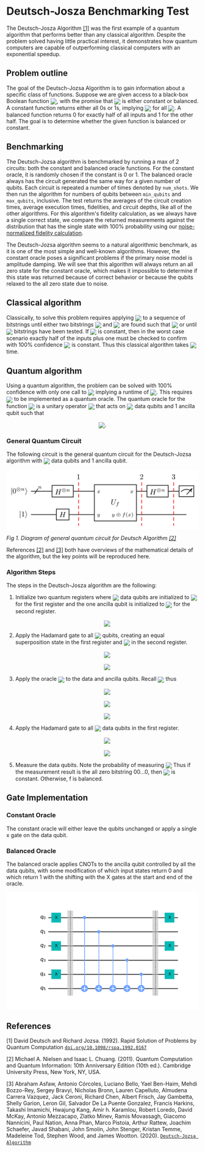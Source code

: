 # Deutsch-Josza Benchmarking Test

The Deutsch-Josza Algorithm [[1]](#references) was the first example of a quantum algorithm that 
performs better than any classical algorithm. Despite the problem solved having little practical 
interest, it demonstrates how quantum computers are capable of outperforming classical computers with 
an exponential speedup.

## Problem outline

The goal of the Deutsch-Jozsa Algorithm is to gain information about a specific class of functions.
Suppose we are given access to a black-box Boolean function <img align="center" src="https://latex.codecogs.com/svg.latex?\small\pagecolor{white}f:\{0,1\}^n\to\{0,1\}">, 
with the promise that <img align="center" src="https://latex.codecogs.com/svg.latex?\small\pagecolor{white}f"> is either constant or balanced.
A constant function returns either all 0s or 1s, implying <img align="center" src="https://latex.codecogs.com/svg.latex?\small\pagecolor{white}f(x)=c"> for all <img align="center" src="https://latex.codecogs.com/svg.latex?\small\pagecolor{white}x">.
A balanced function returns 0 for exactly half of all inputs and 1 for the other half. The goal is to determine whether 
the given function is balanced or constant.

## Benchmarking
The Deutsch-Jozsa algorithm is benchmarked by running a max of 2 circuits: both the constant and balanced oracle functions. For the constant oracle, it is randomly chosen if the constant is 0 or 1. The balanced oracle always has the circuit generated the same way for a given number of qubits. Each circuit is repeated a number of times denoted by `num_shots`. We then run the algorithm for numbers of qubits between `min_qubits` and `max_qubits`, inclusive. The test returns the averages of the circuit creation times, average execution times, fidelities, and circuit depths, like all of the other algorithms. For this algorithm's fidelity calculation, as we always have a single correct state, we compare the returned measurements against the distribution that has the single state with 100% probability using our [noise-normalized fidelity calculation](../_doc/POLARIZATION_FIDELITY.md).

The Deutsch-Jozsa algorithm seems to a natural algorithmic benchmark, as it is one of the most simple and well-known algorithms. However, the constant oracle poses a significant problems if the primary noise model is amplitude damping. We will see that this algorithm will always return an all zero state for the constant oracle, which makes it impossible to determine if this state was returned because of correct behavior or because the qubits relaxed to the  all zero state due to noise.

## Classical algorithm
Classically, to solve this problem requires applying <img align="center" src="https://latex.codecogs.com/svg.latex?\small\pagecolor{white}f"> 
to a sequence of bitstrings until either two bitstrings <img align="center" src="https://latex.codecogs.com/svg.latex?\small\pagecolor{white}x_1"> and <img align="center" src="https://latex.codecogs.com/svg.latex?\small\pagecolor{white}x_2"> 
are found such that <img align="center" src="https://latex.codecogs.com/svg.latex?\small\pagecolor{white}f(x_1)\ne{f}(x_2)">
or until <img align="center" src="https://latex.codecogs.com/svg.latex?\small\pagecolor{white}2^{n-1}+1"> bitstrings have been tested. 
If <img align="center" src="https://latex.codecogs.com/svg.latex?\small\pagecolor{white}f"> is constant, then in the worst case scenario
exactly half of the inputs plus one must be checked to confirm with 100% confidence <img align="center" src="https://latex.codecogs.com/svg.latex?\small\pagecolor{white}f"> is constant.
Thus this classical algorithm takes <img align="center" src="https://latex.codecogs.com/svg.latex?\small\pagecolor{white}O(2^n)"> time.

## Quantum algorithm
Using a quantum algorithm, the problem can be solved with 100% confidence with only one call to <img align="center" src="https://latex.codecogs.com/svg.latex?\small\pagecolor{white}f">
implying a runtime of <img align="center" src="https://latex.codecogs.com/svg.latex?\small\pagecolor{white}O(1)">.
This requires <img align="center" src="https://latex.codecogs.com/svg.latex?\small\pagecolor{white}f"> to be implemented as a quantum
oracle. The quantum oracle for the function <img align="center" src="https://latex.codecogs.com/svg.latex?\small\pagecolor{white}f"> 
is a unitary operator <img align="center" src="https://latex.codecogs.com/svg.latex?\small\pagecolor{white}U_f"> that acts on
<img align="center" src="https://latex.codecogs.com/svg.latex?\small\pagecolor{white}n"> data qubits and 1 ancilla qubit such that

<p align="center">
<img align="center" src="https://latex.codecogs.com/svg.latex?\small\pagecolor{white}U_f|x\rangle|y\rangle=|x\rangle|y\oplus{f}(x)\rangle">.
</p>

### General Quantum Circuit
The following circuit is the general quantum circuit for the Deutsch-Jozsa algorithm with <img align=center src="https://latex.codecogs.com/svg.latex?\small\pagecolor{white}n"> data qubits
and 1 ancilla qubit.

<p align="center">
<img align=center src="../_doc/images/deutsch-jozsa/deutsch_alg_circuit.png"  width="600" />
</p>

<p align="center">

*Fig 1. Diagram of general quantum circuit for Deutsch Algorithm [[2]](#references)*

</p>

References [[2]](#references) and [[3]](#references) both have overviews of the mathematical details of the 
algorithm, but the key points will be reproduced here.

### Algorithm Steps

The steps in the Deutsch-Josza algorithm are the following:

1. Initialize two quantum registers where <img align=center src="https://latex.codecogs.com/svg.latex?\small\pagecolor{white}n"> data qubits are initialized to <img align=center src="https://latex.codecogs.com/svg.latex?\small\pagecolor{white}|0\rangle"/> for the first register and the 
   one ancilla qubit is initialized to <img align=center src="https://latex.codecogs.com/svg.latex?\small\pagecolor{white}|1\rangle"/> for the second register.
  
   <p align="center">
   <img align=center src="https://latex.codecogs.com/svg.latex?\small\pagecolor{white}|\psi_0\rangle=|0\rangle^{\otimes{n}}|1\rangle"/>
   </p>
   
2. Apply the Hadamard gate to all <img align="center" src="https://latex.codecogs.com/svg.latex?\small\pagecolor{white}n"> qubits, creating an equal superposition state in the first register and
   <img align="center" src="https://latex.codecogs.com/svg.latex?\small\pagecolor{white}|-\rangle=\frac{1}{\sqrt{2}}\big(|0\rangle-1\rangle\big)"> in the second register.
   
   <p align="center">
   <img align=center src="https://latex.codecogs.com/svg.latex?\small\pagecolor{white}|\psi_1\rangle=H^{\otimes{n+1}}|\psi_0\rangle"/>
   </p>
   
   <p align="center">
   <img align=center src="https://latex.codecogs.com/svg.latex?\small\pagecolor{white}|\psi_1\rangle=\frac{1}{\sqrt{2^{n+1}}}\sum_{x=0}^{2^n-1}|x\rangle(|0\rangle{-}|1\rangle)"/>
   </p>

3. Apply the oracle <img align="center" src="https://latex.codecogs.com/svg.latex?\small\pagecolor{white}U_f"> to the data and ancilla qubits. Recall
   <img align="center" src="https://latex.codecogs.com/svg.latex?\small\pagecolor{white}U_f|x\rangle|y\rangle=|x\rangle|y\oplus{f}(x)\rangle"> thus
   
   <p align="center">
   <img align=center src="https://latex.codecogs.com/svg.latex?\small\pagecolor{white}|\psi_2\rangle=U_f|\psi_1\rangle"/>
   </p>
   
   <p align="center">
   <img align=center src="https://latex.codecogs.com/svg.latex?\small\pagecolor{white}|\psi_2\rangle=\frac{1}{\sqrt{2^{n+1}}}\sum_{x=0}^{2^n-1}|x\rangle(|{f(x)}\rangle{-}|1\oplus{f(x)}\rangle)"/>
   </p>
   
   <p align="center">
   <img align=center src="https://latex.codecogs.com/svg.latex?\small\pagecolor{white}|\psi_2\rangle=\frac{1}{\sqrt{2^{n+1}}}\sum_{x=0}^{2^n-1}(-1)^{f(x)}|x\rangle(|0\rangle{-}|1\rangle)"/>
   </p>
4. Apply the Hadamard gate to all <img align="center" src="https://latex.codecogs.com/svg.latex?\small\pagecolor{white}n"> data qubits in the first register.
   
   <p align="center">
   <img align=center src="https://latex.codecogs.com/svg.latex?\small\pagecolor{white}|\psi_3\rangle=\frac{1}{2^n}\sum_{x=0}^{2^n-1}(-1)^{f(x)}\bigg{[}\sum_{z=0}^{2^n-1}(-1)^{x\cdot{z}}\bigg{]}|z\rangle\frac{(|0\rangle{-}|1\rangle)}{\sqrt{2}}"/>
   </p>
   
   <p align="center">
   <img align=center src="https://latex.codecogs.com/svg.latex?\small\pagecolor{white}|\psi_3\rangle=\frac{1}{2^n}\sum_{x=0}^{2^n-1}\sum_{z=0}^{2^n-1}(-1)^{f(x)+x\cdot{z}}|z\rangle\frac{(|0\rangle{-}|1\rangle)}{\sqrt{2}}"/>
   </p>
   
5. Measure the data qubits. Note the probability of measuring <img align=center src="https://latex.codecogs.com/svg.latex?\small\pagecolor{white}|0\rangle^{\otimes{n}}:P(|0\rangle^{\otimes{n}})=|\frac{1}{\sqrt{2^n}}\sum_{x=0}^{2^n-1}(-1)^{f(x)}|^2"/>
   Thus if the measurement result is the all zero bitstring 00...0, then <img align="center" src="https://latex.codecogs.com/svg.latex?\small\pagecolor{white}f"> is constant. Otherwise, f is balanced.

## Gate Implementation

### Constant Oracle

The constant oracle will either leave the qubits unchanged or apply a single x gate on the data qubit. 

### Balanced Oracle

The balanced oracle applies CNOTs to the ancilla qubit controlled by all the data qubits, with some modification of which input states return 0 and which return 1 with the shifting with the X gates at the start and end of the oracle.

<p align="center">
<img align=center src="../_doc/images/deutsch-jozsa/balanced_oracle.png"  width="600" />
</p>

## References

[1] David Deutsch and Richard Jozsa. (1992).
    Rapid Solution of Problems by Quantum Computation
    [`doi.org/10.1098/rspa.1992.0167`](https://royalsocietypublishing.org/doi/10.1098/rspa.1992.0167)

[2] Michael A. Nielsen and Isaac L. Chuang. (2011).
    Quantum Computation and Quantum Information: 10th Anniversary Edition (10th ed.). 
    Cambridge University Press, New York, NY, USA.

[3] Abraham Asfaw, Antonio Córcoles, Luciano Bello, Yael Ben-Haim, Mehdi Bozzo-Rey, Sergey Bravyi, Nicholas Bronn, Lauren Capelluto, Almudena Carrera Vazquez, Jack Ceroni, Richard Chen, Albert Frisch, Jay Gambetta, Shelly Garion, Leron Gil, Salvador De La Puente Gonzalez, Francis Harkins, Takashi Imamichi, Hwajung Kang, Amir h. Karamlou, Robert Loredo, David McKay, Antonio Mezzacapo, Zlatko Minev, Ramis Movassagh, Giacomo Nannicini, Paul Nation, Anna Phan, Marco Pistoia, Arthur Rattew, Joachim Schaefer, Javad Shabani, John Smolin, John Stenger, Kristan Temme, Madeleine Tod, Stephen Wood, and James Wootton. (2020).
    [`Deutsch-Jozsa Algorithm`](https://qiskit.org/textbook/ch-algorithms/deutsch-jozsa.html)